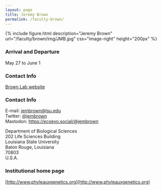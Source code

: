 ```yaml
---
layout: page
title: Jeremy Brown
permalink: /faculty-brown/
---
```

{% include figure.html description="Jeremy Brown" url="/faculty/brown/img/JMB.jpg" css="image-right" height="200px" %}

### Arrival and Departure

May 27 to June 1

### Contact Info
[Brown Lab website](https://phyleauxlab.github.io/)

### Contact Info 
E-mail: [jembrown@lsu.edu](mailto:jembrown@lsu.edu)  
Twitter: [@jembrown](https://twitter.com/jembrown)  
Mastodon: https://ecoevo.social/@jembrown  

Department of Biological Sciences  
202 Life Sciences Building  
Louisiana State University  
Baton Rouge, Louisiana  
70803  
U.S.A.  

### Institutional home page 
[http://www.phyleauxgenetics.org](http://www.phyleauxgenetics.org)

